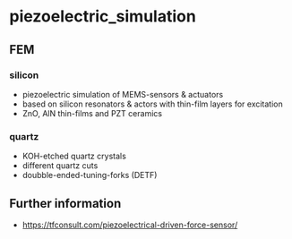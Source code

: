 # piezoelectric_simulation

## FEM

### silicon
- piezoelectric simulation of MEMS-sensors & actuators
- based on silicon resonators & actors with thin-film layers for excitation
- ZnO, AlN thin-films and PZT ceramics

### quartz
- KOH-etched quartz crystals
- different quartz cuts 
- doubble-ended-tuning-forks (DETF)

## Further information
- https://tfconsult.com/piezoelectrical-driven-force-sensor/
